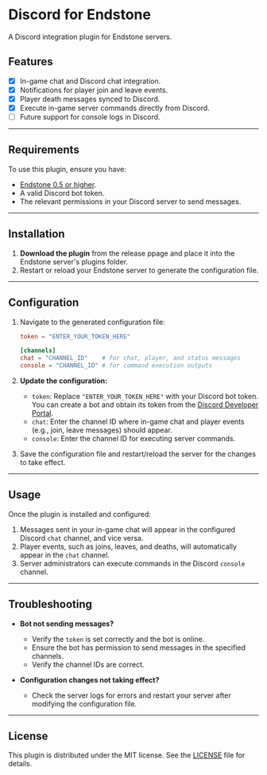 # Discord for Endstone

A Discord integration plugin for Endstone servers.

## Features
- [x] In-game chat and Discord chat integration.
- [x] Notifications for player join and leave events.
- [x] Player death messages synced to Discord.
- [x] Execute in-game server commands directly from Discord.
- [ ] Future support for console logs in Discord.

---

## Requirements
To use this plugin, ensure you have:
- [Endstone 0.5 or higher](https://github.com/EndstoneMC/endstone).
- A valid Discord bot token.
- The relevant permissions in your Discord server to send messages.

---

## Installation

1. **Download the plugin** from the release ppage and place it into the Endstone server's plugins folder.
2. Restart or reload your Endstone server to generate the configuration file.

---

## Configuration

1. Navigate to the generated configuration file:
   ```toml
   token = "ENTER_YOUR_TOKEN_HERE"

   [channels]
   chat = "CHANNEL_ID"    # for chat, player, and status messages
   console = "CHANNEL_ID" # for command execution outputs
   ```

2. **Update the configuration:**
   - `token`: Replace `"ENTER_YOUR_TOKEN_HERE"` with your Discord bot token. You can create a bot and obtain its token from the [Discord Developer Portal](https://discord.com/developers/applications).
   - `chat`: Enter the channel ID where in-game chat and player events (e.g., join, leave messages) should appear.
   - `console`: Enter the channel ID for executing server commands.

3. Save the configuration file and restart/reload the server for the changes to take effect.

---

## Usage

Once the plugin is installed and configured:
1. Messages sent in your in-game chat will appear in the configured Discord `chat` channel, and vice versa.
2. Player events, such as joins, leaves, and deaths, will automatically appear in the `chat` channel.
3. Server administrators can execute commands in the Discord `console` channel.

---

## Troubleshooting

- **Bot not sending messages?**
  - Verify the `token` is set correctly and the bot is online.
  - Ensure the bot has permission to send messages in the specified channels.
  - Verify the channel IDs are correct.

- **Configuration changes not taking effect?**
  - Check the server logs for errors and restart your server after modifying the configuration file.

---

## License
This plugin is distributed under the MIT license. See the [LICENSE](LICENSE) file for details.